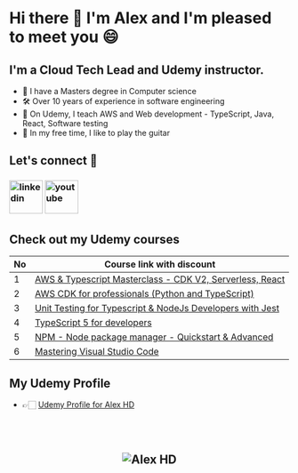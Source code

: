 # Hi there 👋  I'm Alex and I'm pleased to meet you 😄

## **I'm a Cloud Tech Lead and Udemy instructor.**
 - 💾 I have a Masters degree in Computer science
 - 🛠️ Over 10 years of experience in software engineering
 - 👔 On Udemy, I teach AWS and Web development - TypeScript, Java, React, Software testing
 - 🎸 In my free time, I like to play the guitar


## **Let's connect** 👋 &nbsp;

<h3 align="left">
<a href="https://www.linkedin.com/in/horea-d-02598a137/"><img src="https://img.icons8.com/color/96/000000/linkedin.png" alt="linkedin" width="60" height="60"/></a>
<a href="https://www.youtube.com/@concisedeveloper/videos" target="_blank"><img src="https://img.icons8.com/color/344/youtube-play.png" alt="youtube" width="60" height="60"/></a>


## **Check out my Udemy courses**

| No  | Course link with discount | 
| --- | ----------- | 
| 1 | [AWS & Typescript Masterclass - CDK V2, Serverless, React](https://www.udemy.com/course/aws-typescript-cdk-serverless-react/?couponCode=DEC2023) |
| 2 | [AWS CDK for professionals (Python and TypeScript)](https://www.udemy.com/course/aws-cdk-for-professionals/?couponCode=DEC2023) |
| 3 | [Unit Testing for Typescript & NodeJs Developers with Jest](https://www.udemy.com/course/unit-testing-typescript-nodejs/?couponCode=DEC2023) |
| 4 | [TypeScript 5 for developers](https://www.udemy.com/course/typescript-full-stack-programming/?couponCode=DEC2023) |
| 5 | [NPM - Node package manager - Quickstart & Advanced](https://www.udemy.com/course/npm-node-package-manager-course/?couponCode=DEC2023) |
| 6 | [Mastering Visual Studio Code](https://www.udemy.com/course/mastering-visual-studio-code/?couponCode=DEC2023) |


## **My Udemy Profile**
- 👉🏻 [Udemy Profile for Alex HD](https://www.udemy.com/user/alexhorea/)

<br>
<br>

<h2 align="center"> <img src="https://komarev.com/ghpvc/?username=alexhddev" alt="Alex HD" /> <h2>
